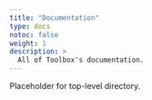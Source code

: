 ```yaml
---
title: "Documentation"
type: docs
notoc: false
weight: 1
description: >
  All of Toolbox's documentation. 
---
```


Placeholder for top-level directory. 